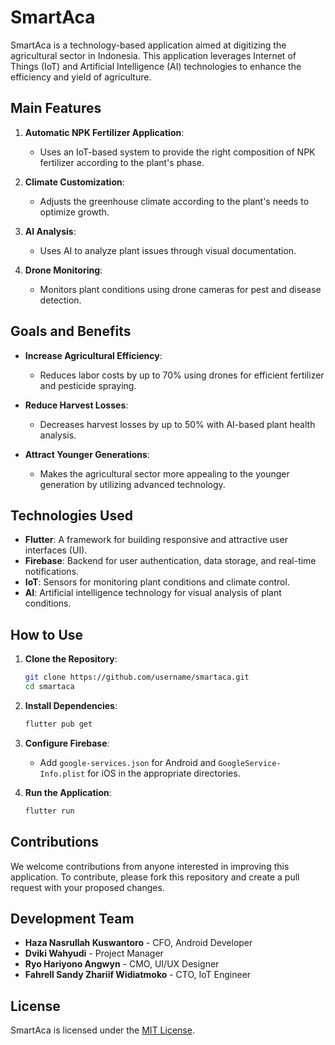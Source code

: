 # SmartAca

SmartAca is a technology-based application aimed at digitizing the agricultural sector in Indonesia. This application leverages Internet of Things (IoT) and Artificial Intelligence (AI) technologies to enhance the efficiency and yield of agriculture.

## Main Features

1. **Automatic NPK Fertilizer Application**:
   - Uses an IoT-based system to provide the right composition of NPK fertilizer according to the plant's phase.
   
2. **Climate Customization**:
   - Adjusts the greenhouse climate according to the plant's needs to optimize growth.
   
3. **AI Analysis**:
   - Uses AI to analyze plant issues through visual documentation.
   
4. **Drone Monitoring**:
   - Monitors plant conditions using drone cameras for pest and disease detection.

## Goals and Benefits

- **Increase Agricultural Efficiency**: 
  - Reduces labor costs by up to 70% using drones for efficient fertilizer and pesticide spraying.
  
- **Reduce Harvest Losses**:
  - Decreases harvest losses by up to 50% with AI-based plant health analysis.

- **Attract Younger Generations**:
  - Makes the agricultural sector more appealing to the younger generation by utilizing advanced technology.

## Technologies Used

- **Flutter**: A framework for building responsive and attractive user interfaces (UI).
- **Firebase**: Backend for user authentication, data storage, and real-time notifications.
- **IoT**: Sensors for monitoring plant conditions and climate control.
- **AI**: Artificial intelligence technology for visual analysis of plant conditions.

## How to Use

1. **Clone the Repository**:
   ```bash
   git clone https://github.com/username/smartaca.git
   cd smartaca
   ```

2. **Install Dependencies**:
   ```bash
   flutter pub get
   ```

3. **Configure Firebase**:
   - Add `google-services.json` for Android and `GoogleService-Info.plist` for iOS in the appropriate directories.

4. **Run the Application**:
   ```bash
   flutter run
   ```

## Contributions

We welcome contributions from anyone interested in improving this application. To contribute, please fork this repository and create a pull request with your proposed changes.

## Development Team

- **Haza Nasrullah Kuswantoro** - CFO, Android Developer
- **Dviki Wahyudi** - Project Manager
- **Ryo Hariyono Angwyn** - CMO, UI/UX Designer
- **Fahrell Sandy Zhariif Widiatmoko** - CTO, IoT Engineer

## License

SmartAca is licensed under the [MIT License](LICENSE).
